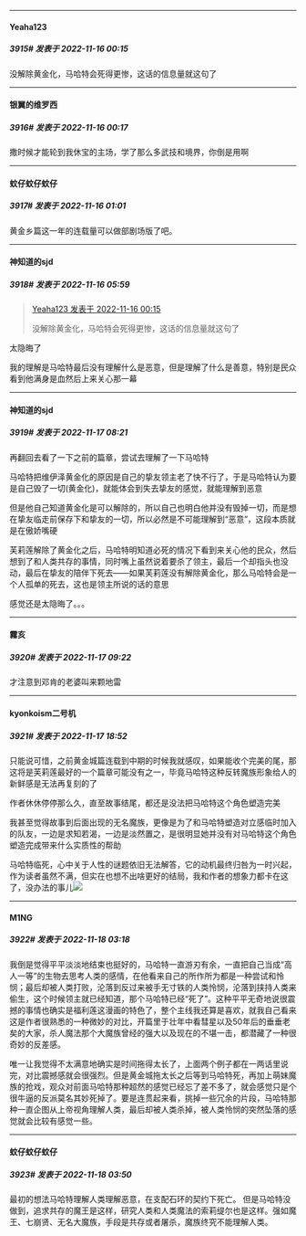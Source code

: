 

*****

####  Yeaha123  
##### 3915#       发表于 2022-11-16 00:15

没解除黄金化，马哈特会死得更惨，这话的信息量就这句了

*****

####  银翼的维罗西  
##### 3916#       发表于 2022-11-16 00:17

撒时候才能轮到我休宝的主场，学了那么多武技和境界，你倒是用啊



*****

####  蚊仔蚊仔蚊仔  
##### 3917#       发表于 2022-11-16 01:01

黄金乡篇这一年的连载量可以做部剧场版了吧。



*****

####  神知道的sjd  
##### 3918#       发表于 2022-11-16 05:59

<blockquote><a href="httphttps://bbs.saraba1st.com/2b/forum.php?mod=redirect&amp;goto=findpost&amp;pid=58455190&amp;ptid=1938312" target="_blank">Yeaha123 发表于 2022-11-16 00:15</a>

没解除黄金化，马哈特会死得更惨，这话的信息量就这句了</blockquote>
太隐晦了

我的理解是马哈特最后没有理解什么是恶意，但是理解了什么是善意，特别是民众看到他满身是血然后上来关心那一幕



*****

####  神知道的sjd  
##### 3919#       发表于 2022-11-17 08:21

再翻回去看了一下之前的篇章，尝试去理解了一下马哈特

马哈特把维伊泽黄金化的原因是自己的挚友领主老了快不行了，于是马哈特认为要是自己毁了一切(黄金化)，就能体会到失去挚友的感觉，就能理解到恶意

但是他自己知道黄金化是可以解除的，所以自己也明白他并没有毁掉一切，而是想在挚友临走前保存下和挚友的一切，所以必然是不可能理解到“恶意”，这段本质就是在傲娇嘴硬

芙莉莲解除了黄金化之后，马哈特明知道必死的情况下看到来关心他的民众，然后想到了和人类共存的事情，同时嘴上虽然说着要杀了领主，最后一个却指头也没动，最后在挚友的陪伴下死去——如果芙莉莲没有解除黄金化，那么马哈特会是一个人孤单的死去，这也是领主所说的话的意思

感觉还是太隐晦了。。。



*****

####  霧亥  
##### 3920#       发表于 2022-11-17 09:22

才注意到邓肯的老婆叫来颗地雷



*****

####  kyonkoism二号机  
##### 3921#       发表于 2022-11-17 18:52

只能说可惜，之前黄金城篇连载到中期的时候我就感叹，如果能收个完美的尾，那这将是芙莉莲最好的一个篇章可能没有之一，毕竟马哈特这种反转魔族形象给人的新鲜感是无法再复刻的了

作者休休停停那么久，直至故事结尾，都还是没法把马哈特这个角色塑造完美

我甚至觉得故事到后面出现的无名魔族，更像是为了和马哈特塑造对立感临时加入的队友，一边是求知若渴，一边是淡然置之，是很明显她并没有对马哈特这个角色塑造完成带来什么实质性的帮助

马哈特临死，心中关于人性的谜题依旧无法解答，它的动机最终归咎为一时兴起，作为读者虽然不满，但实在也想不出啥更好的结局，我和作者的想象力都卡在这了，没办法的事儿<img src="https://static.saraba1st.com/image/smiley/face2017/035.png" referrerpolicy="no-referrer">



*****

####  M1NG  
##### 3922#       发表于 2022-11-18 03:18

我倒是觉得平平淡淡地结束也挺好的，马哈特一直游刃有余，一直把自己当成“高人一等”的生物去思考人类的感情，在他看来自己的所作所为都是一种尝试和怜悯；最后却被人类打败，沦落到反过来被手无寸铁的人类怜悯，沦落到挟持人类来偷生，这个时候领主就已经知道，那个马哈特已经“死了”。这种平平无奇地说很震撼的事情也确实是福利莲这漫画的特色了，整个主线我还算是喜欢，就我自己看来这是作者很熟悉的一种微妙的对比，开篇里于壮年中看彗星以及50年后的垂垂老矣的大家，杀人魔法那个大魔族曾经的强大以及现在的不堪一击，都潜藏了一种很奇妙的反差感。

唯一让我觉得不太满意地确实是时间拖得太长了，上面两个例子都在一两话里说完，对比震撼感就会很强烈。但是黄金城拖太长之后等到马哈特死，再加上萌妹魔族的抢戏，观众对前面马哈特那种超然的感觉已经忘了差不多了，就会感觉只是个很牛逼的反派莫名其妙死掉了。要是连贯起来看，挑掉一些冗余的片段，马哈特那种一直企图从上帝视角理解人类，最后却被人类杀掉，被人类怜悯的突然坠落的感觉就会比较有感觉一些。

*****

####  蚊仔蚊仔蚊仔  
##### 3923#       发表于 2022-11-18 03:50

最初的想法马哈特理解人类理解恶意，在支配石环的契约下死亡。
但是马哈特没做到，追求共存的魔王是这样，研究人类和人类魔法的索莉缇尔也是这样。强如魔王、七崩贤、无名大魔族，手段是共存或者屠杀，魔族终究不能理解人类。

